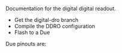 Documentation for the digital digital readout.

- Get the digital-dro branch
- Compile the DDRO configuration
- Flash to a Due

Due pinouts are:


